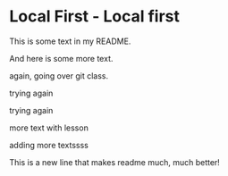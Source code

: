 # Local First - Local first

This is some text in my README.

And here is some more text.

again, going over git class.

trying again

trying again

more text with lesson

adding more textssss

This is a new line that makes readme much, much better!
